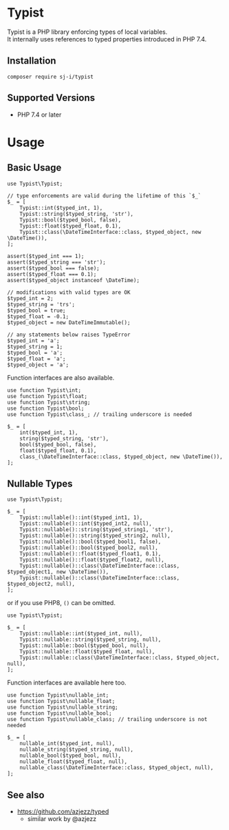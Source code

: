 # Typist

Typist is a PHP library enforcing types of local variables.  
It internally uses references to typed properties introduced in PHP 7.4.

## Installation

```
composer require sj-i/typist
```

## Supported Versions

- PHP 7.4 or later

# Usage
## Basic Usage

```
use Typist\Typist;

// type enforcements are valid during the lifetime of this `$_`
$_ = [
    Typist::int($typed_int, 1),
    Typist::string($typed_string, 'str'),
    Typist::bool($typed_bool, false),
    Typist::float($typed_float, 0.1),
    Typist::class(\DateTimeInterface::class, $typed_object, new \DateTime()),
];

assert($typed_int === 1);
assert($typed_string === 'str');
assert($typed_bool === false);
assert($typed_float === 0.1);
assert($typed_object instanceof \DateTime);

// modifications with valid types are OK
$typed_int = 2;
$typed_string = 'trs';
$typed_bool = true;
$typed_float = -0.1;
$typed_object = new DateTimeImmutable();

// any statements below raises TypeError
$typed_int = 'a';
$typed_string = 1;
$typed_bool = 'a';
$typed_float = 'a';
$typed_object = 'a';
```

Function interfaces are also available.

```
use function Typist\int;
use function Typist\float;
use function Typist\string;
use function Typist\bool;
use function Typist\class_; // trailing underscore is needed

$_ = [
    int($typed_int, 1),
    string($typed_string, 'str'),
    bool($typed_bool, false),
    float($typed_float, 0.1),
    class_(\DateTimeInterface::class, $typed_object, new \DateTime()),
];
```

## Nullable Types

```
use Typist\Typist;

$_ = [
    Typist::nullable()::int($typed_int1, 1),
    Typist::nullable()::int($typed_int2, null),
    Typist::nullable()::string($typed_string1, 'str'),
    Typist::nullable()::string($typed_string2, null),
    Typist::nullable()::bool($typed_bool1, false),
    Typist::nullable()::bool($typed_bool2, null),
    Typist::nullable()::float($typed_float1, 0.1),
    Typist::nullable()::float($typed_float2, null),
    Typist::nullable()::class(\DateTimeInterface::class, $typed_object1, new \DateTime()),
    Typist::nullable()::class(\DateTimeInterface::class, $typed_object2, null),
];
```

or if you use PHP8, `()` can be omitted.

```
use Typist\Typist;

$_ = [
    Typist::nullable::int($typed_int, null),
    Typist::nullable::string($typed_string, null),
    Typist::nullable::bool($typed_bool, null),
    Typist::nullable::float($typed_float, null),
    Typist::nullable::class(\DateTimeInterface::class, $typed_object, null),
];
```

Function interfaces are available here too.

```
use function Typist\nullable_int;
use function Typist\nullable_float;
use function Typist\nullable_string;
use function Typist\nullable_bool;
use function Typist\nullable_class; // trailing underscore is not needed

$_ = [
    nullable_int($typed_int, null),
    nullable_string($typed_string, null),
    nullable_bool($typed_bool, null),
    nullable_float($typed_float, null),
    nullable_class(\DateTimeInterface::class, $typed_object, null),
];
```


## See also
- https://github.com/azjezz/typed
    - similar work by @azjezz
